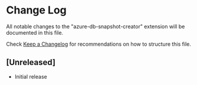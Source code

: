 # Change Log
All notable changes to the "azure-db-snapshot-creator" extension will be documented in this file.

Check [Keep a Changelog](http://keepachangelog.com/) for recommendations on how to structure this file.

## [Unreleased]
- Initial release